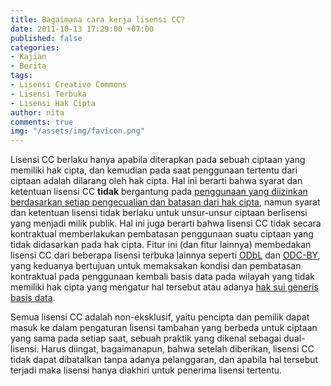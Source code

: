 ```yaml
---
title: Bagaimana cara kerja lisensi CC?
date: 2011-10-13 17:29:00 +07:00
published: false
categories:
- Kajian
- Berita
tags:
- Lisensi Creative Commons
- Lisensi Terbuka
- Lisensi Hak Cipta
author: nita
comments: true
img: "/assets/img/favicon.png"
---
```


Lisensi CC berlaku hanya apabila diterapkan pada sebuah ciptaan yang memiliki hak cipta, dan kemudian pada saat penggunaan tertentu dari ciptaan adalah dilarang oleh hak cipta. Hal ini berarti bahwa syarat dan ketentuan lisensi CC **tidak** bergantung pada [penggunaan yang diizinkan berdasarkan setiap pengecualian dan batasan dari hak cipta](http://creativecommons.or.id/faq/#Apakah_lisensi_Creative_Commons_memengaruhi_semua_pengeculian_dan_pembatasan_hak_cipta_seperti_penggunaan_wajar.3F), namun syarat dan ketentuan lisensi tidak berlaku untuk unsur-unsur ciptaan berlisensi yang menjadi milik publik. Hal ini juga berarti bahwa lisensi CC tidak secara kontraktual memberlakukan pembatasan penggunaan suatu ciptaan yang tidak didasarkan pada hak cipta. Fitur ini (dan fitur lainnya) membedakan lisensi CC dari beberapa lisensi terbuka lainnya seperti [ODbL](http://opendatacommons.org/licenses/odbl/) dan [ODC-BY](http://opendatacommons.org/licenses/by/), yang keduanya bertujuan untuk memaksakan kondisi dan pembatasan kontraktual pada penggunaan kembali basis data pada wilayah yang tidak memiliki hak cipta yang mengatur hal tersebut atau adanya [hak sui generis basis data](http://wiki.creativecommons.or.id/FAQ#Dapatkah_saya_menerapkan_lisensi_Creative_Commons_terhadap_data_atau_basis_data.3F).

Semua lisensi CC adalah non-eksklusif, yaitu pencipta dan pemilik dapat masuk ke dalam pengaturan lisensi tambahan yang berbeda untuk ciptaan yang sama pada setiap saat, sebuah praktik yang dikenal sebagai dual-lisensi. Harus diingat, bagaimanapun, bahwa setelah diberikan, lisensi CC tidak dapat dibatalkan tanpa adanya pelanggaran, dan apabila hal tersebut terjadi maka lisensi hanya diakhiri untuk penerima lisensi tertentu.
